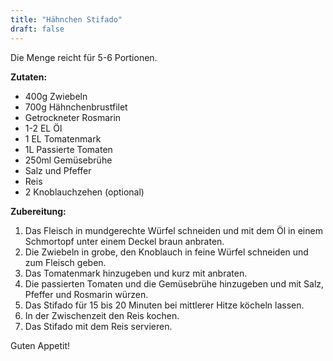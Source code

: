 ```yaml
---
title: "Hähnchen Stifado"
draft: false
---
```


Die Menge reicht für 5-6 Portionen.

**Zutaten:**
- 400g Zwiebeln
- 700g Hähnchenbrustfilet
- Getrockneter Rosmarin
- 1-2 EL Öl
- 1 EL Tomatenmark
- 1L Passierte Tomaten
- 250ml Gemüsebrühe
- Salz und Pfeffer
- Reis
- 2 Knoblauchzehen (optional)


**Zubereitung:**
1. Das Fleisch in mundgerechte Würfel schneiden und mit dem Öl in einem Schmortopf unter einem Deckel braun anbraten.
2. Die Zwiebeln in grobe, den Knoblauch in feine Würfel schneiden und zum Fleisch geben.
3. Das Tomatenmark hinzugeben und kurz mit anbraten.
4. Die passierten Tomaten und die Gemüsebrühe hinzugeben und mit Salz, Pfeffer und Rosmarin würzen.
5. Das Stifado für 15 bis 20 Minuten bei mittlerer Hitze köcheln lassen.
6. In der Zwischenzeit den Reis kochen.
7. Das Stifado mit dem Reis servieren.

Guten Appetit!